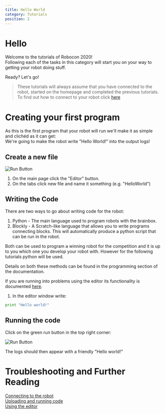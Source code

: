 ```yaml
---
title: Hello World
category: Tutorials
position: 2
---
```

# Hello

Welcome to the tutorials of Robocon 2020!<br>
Following each of the tasks in this category will start you on your way to getting your robot doing stuff.

Ready? Let's go!

> These tutorials will always assume that you have connected to the robot,  started on the homepage and completed the previous tutorials. To find out how to connect to your robot click [here](/docs/connecting.html)

# Creating your first program

As this is the first program that your robot will run we'll make it as simple and clichéd as it can get:<br>
We're going to make the robot write "Hello World!" into the output logs!

## Create a new file

![Run Button](/images/shepherd-editor.png)

1. On the main page click the "Editor" button.
2. On the tabs click new file and name it something (e.g. "HelloWorld")

## Writing the Code

There are two ways to go about writing code for the robot:<br>

1. Python - The main language used to program robots with the brainbox.<br>
2. Blockly - A Scratch-like language that allows you to write programs connecting blocks. This will automatically produce a python script that can be run in the robot.

Both can be used to program a winning robot for the competition and it is up to you which one you develop your robot with. However for the following tutorials python will be used.

Details on both these methods can be found in the programming section of the documentation.

If you are running into problems using the editor its functionality is documented [here](https://hr-robocon.org/docs/editor.html#the-editor-interface).

1. In the editor window write:

```python
print "Hello world!"
```

## Running the code

Click on the green run button in the top right corner:

![Run Button](/images/editor-robot-run.png)

The logs should then appear with a friendly "Hello world!"

# Troubleshooting and Further Reading

[Connecting to the robot](/docs/connecting.html) <br>
[Uploading and running code](/docs/uploading.html) <br>
[Using the editor](/docs/editor.html)

